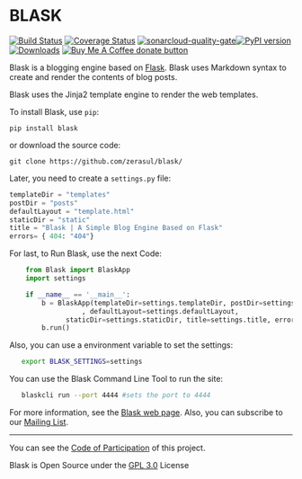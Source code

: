 # BLASK

[![Build Status](https://travis-ci.org/zerasul/blask.svg?branch=master)](https://travis-ci.org/zerasul/blask) [![Coverage Status](https://coveralls.io/repos/github/zerasul/blask/badge.svg?branch=master)](https://coveralls.io/github/zerasul/blask?branch=master) [![sonarcloud-quality-gate](https://sonarcloud.io/api/project_badges/measure?project=blask-project-key&metric=alert_status)](https://sonarcloud.io/dashboard?id=blask-project-key)[![PyPI version](https://badge.fury.io/py/Blask.svg)](https://badge.fury.io/py/Blask) [![Downloads](http://pepy.tech/badge/blask)](http://pepy.tech/count/blask) <span class="badge-buymeacoffee"><a href="https://buymeacoffee.com/zerasul" title="Donate to this project using Buy Me A Coffee"><img src="https://img.shields.io/badge/buy%20me%20a%20coffee-donate-yellow.svg" alt="Buy Me A Coffee donate button" /></a></span>

Blask is a blogging engine based on [Flask](http://flask.pocoo.org/). Blask uses Markdown syntax to create and render
the contents of blog posts.

Blask uses the Jinja2 template engine to render the web templates.


To install Blask, use ```pip```:

```pip install blask```

or download the source code:

```git clone https://github.com/zerasul/blask/```

Later, you need to create a ```settings.py``` file:

```python    
templateDir = "templates"
postDir = "posts"
defaultLayout = "template.html"
staticDir = "static"
title = "Blask | A Simple Blog Engine Based on Flask"
errors= { 404: "404"}
```

For last, to Run Blask, use the next Code:

```python
    from Blask import BlaskApp
    import settings

    if __name__ == '__main__':
        b = BlaskApp(templateDir=settings.templateDir, postDir=settings.postDir
                  , defaultLayout=settings.defaultLayout,
              staticDir=settings.staticDir, title=settings.title, errors={404:'404'})
        b.run()
```

Also, you can use a environment variable to set the settings:

```bash
   export BLASK_SETTINGS=settings
```

You can use the Blask Command Line Tool to run the site:

```bash
   blaskcli run --port 4444 #sets the port to 4444
```

For more information, see the [Blask web page](http://getblask.com/). Also, you can subscribe to our [Mailing List](https://www.freelists.org/archive/blask_mail_list).


---

You can see the [Code of Participation](https://www.mozilla.org/en-US/about/governance/policies/participation/) of this project.

Blask is Open Source under the [GPL 3.0](LICENSE) License
